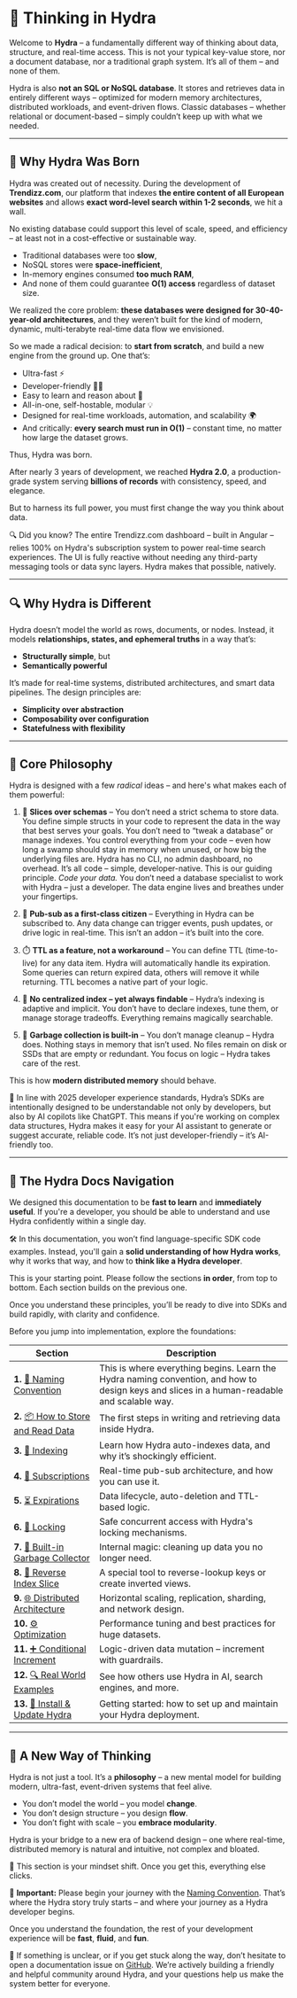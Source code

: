 # 🧠 Thinking in Hydra

Welcome to **Hydra** – a fundamentally different way of thinking about data, structure, and real-time access. This is not your typical key-value store, nor a document database, nor a traditional graph system. It’s all of them – and none of them.

Hydra is also **not an SQL or NoSQL database**. It stores and retrieves data in entirely different ways – optimized for modern memory architectures, distributed workloads, and event-driven flows. Classic databases – whether relational or document-based – simply couldn’t keep up with what we needed.

---

## 🚧 Why Hydra Was Born

Hydra was created out of necessity. During the development of **Trendizz.com**, our platform that indexes **the entire content of all European websites** and allows **exact word-level search within 1-2 seconds**, we hit a wall.

No existing database could support this level of scale, speed, and efficiency – at least not in a cost-effective or sustainable way.

- Traditional databases were too **slow**,
- NoSQL stores were **space-inefficient**,
- In-memory engines consumed **too much RAM**,
- And none of them could guarantee **O(1) access** regardless of dataset size.

We realized the core problem: **these databases were designed for 30-40-year-old architectures**, and they weren’t built for the kind of modern, dynamic, multi-terabyte real-time data flow we envisioned.

So we made a radical decision: to **start from scratch**, and build a new engine from the ground up. One that’s:

- Ultra-fast ⚡
- Developer-friendly 🧑‍💻
- Easy to learn and reason about 🧠
- All-in-one, self-hostable, modular 💡
- Designed for real-time workloads, automation, and scalability 🌍
- And critically: **every search must run in O(1)** – constant time, no matter how large the dataset grows.

Thus, Hydra was born.

After nearly 3 years of development, we reached **Hydra 2.0**, a production-grade system serving **billions of records** with consistency, speed, and elegance.

But to harness its full power, you must first change the way you think about data.



🔍 Did you know? The entire Trendizz.com dashboard – built in Angular – relies 100% on Hydra's subscription system to power real-time search experiences. The UI is fully reactive without needing any third-party messaging tools or data sync layers. Hydra makes that possible, natively.

---

## 🔍 Why Hydra is Different

Hydra doesn’t model the world as rows, documents, or nodes. Instead, it models **relationships, states, and ephemeral truths** in a way that’s:

- **Structurally simple**, but
- **Semantically powerful**

It’s made for real-time systems, distributed architectures, and smart data pipelines. The design principles are:

- **Simplicity over abstraction**
- **Composability over configuration**
- **Statefulness with flexibility**

---

## 🧱 Core Philosophy

Hydra is designed with a few *radical* ideas – and here's what makes each of them powerful:

1. 🧩 **Slices over schemas** – You don’t need a strict schema to store data. You define simple structs in your code to represent the data in the way that best serves your goals. You don’t need to “tweak a database” or manage indexes. You control everything from your code – even how long a swamp should stay in memory when unused, or how big the underlying files are. Hydra has no CLI, no admin dashboard, no overhead. It’s all code – simple, developer-native. This is our guiding principle. *Code your data.* You don’t need a database specialist to work with Hydra – just a developer. The data engine lives and breathes under your fingertips.

2. 📡 **Pub-sub as a first-class citizen** – Everything in Hydra can be subscribed to. Any data change can trigger events, push updates, or drive logic in real-time. This isn’t an addon – it’s built into the core.

3. ⏱️ **TTL as a feature, not a workaround** – You can define TTL (time-to-live) for any data item. Hydra will automatically handle its expiration. Some queries can return expired data, others will remove it while returning. TTL becomes a native part of your logic.

4. 🧭 **No centralized index – yet always findable** – Hydra’s indexing is adaptive and implicit. You don’t have to declare indexes, tune them, or manage storage tradeoffs. Everything remains magically searchable.

5. 🧹 **Garbage collection is built-in** – You don’t manage cleanup – Hydra does. Nothing stays in memory that isn’t used. No files remain on disk or SSDs that are empty or redundant. You focus on logic – Hydra takes care of the rest.

This is how **modern distributed memory** should behave.

🧠 In line with 2025 developer experience standards, Hydra’s SDKs are intentionally designed to be understandable not only by developers, but also by AI copilots like ChatGPT. This means if you're working on complex data structures, Hydra makes it easy for your AI assistant to generate or suggest accurate, reliable code. It’s not just developer-friendly – it’s AI-friendly too.

---

## 🧭 The Hydra Docs Navigation

We designed this documentation to be **fast to learn** and **immediately useful**. If you're a developer, you should be able to understand and use Hydra confidently within a single day.

🛠️ In this documentation, you won’t find language-specific SDK code examples. Instead, you'll gain a **solid understanding of how Hydra works**, why it works that way, and how to **think like a Hydra developer**.

This is your starting point. Please follow the sections **in order**, from top to bottom. Each section builds on the previous one.

Once you understand these principles, you’ll be ready to dive into SDKs and build rapidly, with clarity and confidence.

Before you jump into implementation, explore the foundations:

| Section                                                               | Description                                                                                                                                 |
|-----------------------------------------------------------------------| ------------------------------------------------------------------------------------------------------------------------------------------- |
| **1.** [📏 Naming Convention](./naming-convention.md)                 | This is where everything begins. Learn the Hydra naming convention, and how to design keys and slices in a human-readable and scalable way. |
| **2.** [📦 How to Store and Read Data](./how-to-store-and-read-data.md) | The first steps in writing and retrieving data inside Hydra.                                                                                |
| **3.** [🧭 Indexing](./indexing.md)                                     | Learn how Hydra auto-indexes data, and why it’s shockingly efficient.                                                                       |
| **4.** [🔄 Subscriptions](subscriptions.md)                           | Real-time pub-sub architecture, and how you can use it.                                                                                     |
| **5.** [⏳ Expirations](expirations.md)                                | Data lifecycle, auto-deletion and TTL-based logic.                                                                                          |
| **6.** [🔐 Locking](locking.md)                                       | Safe concurrent access with Hydra's locking mechanisms.                                                                                     |
| **7.** [🧹 Built-in Garbage Collector](built-in-garbage-collector.md) | Internal magic: cleaning up data you no longer need.                                                                                        |
| **8.** [🔁 Reverse Index Slice](reverse-index-slice.md)               | A special tool to reverse-lookup keys or create inverted views.                                                                             |
| **9.** [🌐 Distributed Architecture](distributed-architecture.md)     | Horizontal scaling, replication, sharding, and network design.                                                                              |
| **10.** [⚙️ Optimization](optimization.md)                            | Performance tuning and best practices for huge datasets.                                                                                    |
| **11.** [➕ Conditional Increment](conditional-increment.md)           | Logic-driven data mutation – increment with guardrails.                                                                                     |
| **12.** [🔍 Real World Examples](real-world-examples.md)              | See how others use Hydra in AI, search engines, and more.                                                                                   |
| **13.** [🚀 Install & Update Hydra](how-to-install-update-hydra.md)   | Getting started: how to set up and maintain your Hydra deployment.                                                                          |

---

## 🌱 A New Way of Thinking

Hydra is not just a tool. It’s a **philosophy** – a new mental model for building modern, ultra-fast, event-driven systems that feel alive.

- You don’t model the world – you model **change**.
- You don’t design structure – you design **flow**.
- You don’t fight with scale – you **embrace modularity**.

Hydra is your bridge to a new era of backend design – one where real-time, distributed memory is natural and intuitive, not complex and bloated.

🔁 This section is your mindset shift. Once you get this, everything else clicks.

📍 **Important:** Please begin your journey with the [Naming Convention](naming-convention.md). That’s where the Hydra story truly starts – and where your journey as a Hydra developer begins.

Once you understand the foundation, the rest of your development experience will be **fast**, **fluid**, and **fun**.

💬 If something is unclear, or if you get stuck along the way, don’t hesitate to open a documentation issue on [GitHub](https://github.com/hydraide/hydraide). We’re actively building a friendly and helpful community around Hydra, and your questions help us make the system better for everyone.


